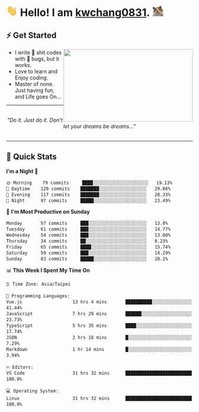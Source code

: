 <h1> <img src="./assets/hi.gif" height="30px"> Hello! I am <a href="https://github.com/kwchang0831">kwchang0831</a>. <img src="./assets/cool-cat.gif" height="30px"> </h1>
</h1>

## ⚡️ Get Started

<a href="#"><img align="right" src="https://media.tenor.com/S5qCffxIFdUAAAAC/the-muppet-kermit-the-frog.gif" width="349" height="195" /></a>

- I write 💩 shit codes with 🐛 bugs, but it works.
- Love to learn and Enjoy coding.
- Master of none. Just having fun, and Life goes On...

<hr/>
<br/>
<div align="center">
<i>"Do it. Just do it. Don't let your dreams be dreams..." </i>
</div>
<br/>
<hr/>

## 🙈 Quick Stats

<!--START_SECTION:waka-->
**I'm a Night 🦉** 

```text
🌞 Morning    79 commits     ████░░░░░░░░░░░░░░░░░░░░░   19.13% 
🌆 Daytime    120 commits    ███████░░░░░░░░░░░░░░░░░░   29.06% 
🌃 Evening    117 commits    ███████░░░░░░░░░░░░░░░░░░   28.33% 
🌙 Night      97 commits     █████░░░░░░░░░░░░░░░░░░░░   23.49%

```
📅 **I'm Most Productive on Sunday** 

```text
Monday       57 commits     ███░░░░░░░░░░░░░░░░░░░░░░   13.8% 
Tuesday      61 commits     ███░░░░░░░░░░░░░░░░░░░░░░   14.77% 
Wednesday    54 commits     ███░░░░░░░░░░░░░░░░░░░░░░   13.08% 
Thursday     34 commits     ██░░░░░░░░░░░░░░░░░░░░░░░   8.23% 
Friday       65 commits     ████░░░░░░░░░░░░░░░░░░░░░   15.74% 
Saturday     59 commits     ███░░░░░░░░░░░░░░░░░░░░░░   14.29% 
Sunday       83 commits     █████░░░░░░░░░░░░░░░░░░░░   20.1%

```


📊 **This Week I Spent My Time On** 

```text
⌚︎ Time Zone: Asia/Taipei

💬 Programming Languages: 
Vue.js                   13 hrs 4 mins       ██████████░░░░░░░░░░░░░░░   41.44% 
JavaScript               7 hrs 29 mins       ██████░░░░░░░░░░░░░░░░░░░   23.73% 
TypeScript               5 hrs 35 mins       ████░░░░░░░░░░░░░░░░░░░░░   17.74% 
JSON                     2 hrs 18 mins       █░░░░░░░░░░░░░░░░░░░░░░░░   7.29% 
Markdown                 1 hr 14 mins        █░░░░░░░░░░░░░░░░░░░░░░░░   3.94%

🔥 Editors: 
VS Code                  31 hrs 32 mins      █████████████████████████   100.0%

💻 Operating System: 
Linux                    31 hrs 32 mins      █████████████████████████   100.0%

```


<!--END_SECTION:waka-->
